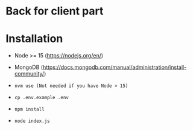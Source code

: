 # Back for client part

# Installation

- Node >= 15 (https://nodejs.org/en/)
- MongoDB (https://docs.mongodb.com/manual/administration/install-community/)


- ```nvm use (Not needed if you have Node > 15)```
- ```cp .env.example .env```
- ```npm install```
- ```node index.js```
